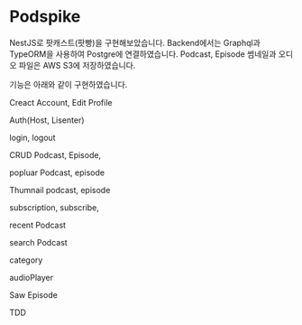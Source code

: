 Podspike
=============

NestJS로 팟캐스트(팟빵)을 구현해보았습니다. 
Backend에서는 Graphql과 TypeORM을 사용하여 Postgre에 연결하였습니다.
Podcast, Episode 썸네일과 오디오 파일은 AWS S3에 저장하였습니다.

기능은 아래와 같이 구현하였습니다.

Creact Account, Edit Profile

Auth(Host, Lisenter)

login, logout

CRUD Podcast, Episode,

popluar Podcast, episode

Thumnail podcast, episode

subscription, subscribe,

recent Podcast

search Podcast

category

audioPlayer

Saw Episode

TDD